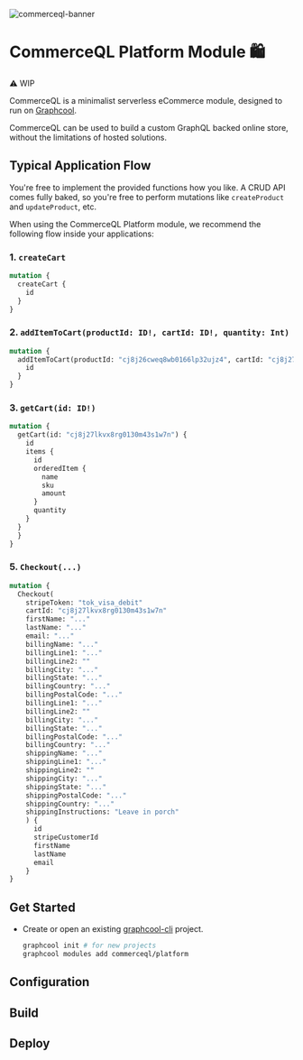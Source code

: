 ![commerceql-banner](https://i.imgur.com/XKzkoPt.png)

# CommerceQL Platform Module 🛍

⚠️ WIP

CommerceQL is a minimalist serverless eCommerce module, designed to run on [Graphcool](https://graph.cool).

CommerceQL can be used to build a custom GraphQL backed online store, without the limitations of hosted solutions.

## Typical Application Flow

You're free to implement the provided functions how you like. A CRUD API comes fully baked, so you're free to perform mutations like `createProduct` and `updateProduct`, etc.

When using the CommerceQL Platform module, we recommend the following flow inside your applications:

### 1. `createCart`
  ```graphql
  mutation {
    createCart {
      id
    }
  }
  ```

### 2. `addItemToCart(productId: ID!, cartId: ID!, quantity: Int)`
  ```graphql
  mutation {
    addItemToCart(productId: "cj8j26cweq8wb0166lp32ujz4", cartId: "cj8j27lkvx8rg0130m43s1w7n", quantity: 3) {
      id
    }
  }
  ```

### 3. `getCart(id: ID!)`
  ```graphql
  mutation {
    getCart(id: "cj8j27lkvx8rg0130m43s1w7n") {
      id
      items {
        id
        orderedItem {
          name
          sku
          amount
        }
        quantity
      }
    }
    }
  }
  ```

### 5. `Checkout(...)`
  ```graphql
  mutation {
    Checkout(
      stripeToken: "tok_visa_debit"
      cartId: "cj8j27lkvx8rg0130m43s1w7n"
      firstName: "..."
      lastName: "..."
      email: "..."
      billingName: "..."
      billingLine1: "..."
      billingLine2: ""
      billingCity: "..."
      billingState: "..."
      billingCountry: "..."
      billingPostalCode: "..."
      billingLine1: "..."
      billingLine2: ""
      billingCity: "..."
      billingState: "..."
      billingPostalCode: "..."
      billingCountry: "..."
      shippingName: "..."
      shippingLine1: "..."
      shippingLine2: ""
      shippingCity: "..."
      shippingState: "..."
      shippingPostalCode: "..."
      shippingCountry: "..."
      shippingInstructions: "Leave in porch"
      ) {
        id
        stripeCustomerId
        firstName
        lastName
        email
      }
  }
  ```

## Get Started

- Create or open an existing [graphcool-cli](https://github.com/graphcool) project.

  ```bash
  graphcool init # for new projects
  graphcool modules add commerceql/platform
  ```

## Configuration

## Build

## Deploy
